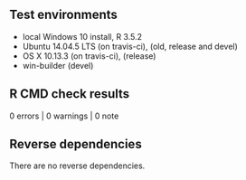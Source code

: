 ## Test environments
* local Windows 10 install, R 3.5.2
* Ubuntu 14.04.5 LTS (on travis-ci), (old, release and devel)
* OS X 10.13.3 (on travis-ci), (release)
* win-builder (devel)

## R CMD check results

0 errors | 0 warnings | 0 note

## Reverse dependencies

There are no reverse dependencies.
